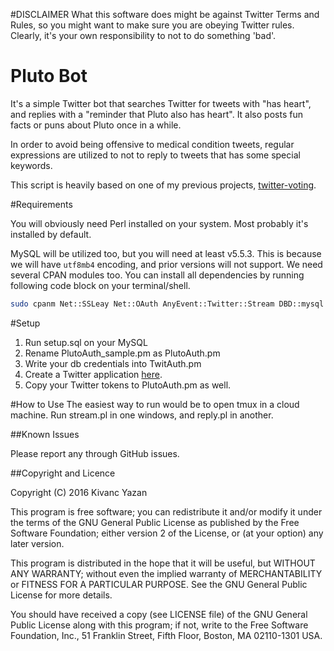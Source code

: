 #DISCLAIMER
What this software does might be against Twitter Terms and Rules, so you might want to make sure you are obeying Twitter rules. Clearly, it's your own responsibility to not to do something 'bad'.


Pluto Bot
===============


It's a simple Twitter bot that searches Twitter for tweets with "has heart", and replies with a "reminder that Pluto also has heart". It also posts fun facts or puns about Pluto once in a while.


In order to avoid being offensive to medical condition tweets, regular expressions are utilized to not to reply to tweets that has some special keywords.

This script is heavily based on one of my previous projects, [twitter-voting](https://github.com/kyzn/twitter-voting).

#Requirements

You will obviously need Perl installed on your system. Most probably it's installed by default.

MySQL will be utilized too, but you will need at least v5.5.3. This is because we will have `utf8mb4` encoding, and prior versions will not support.
We need several CPAN modules too. You can install all dependencies by running following code block on your terminal/shell.

```bash
sudo cpanm Net::SSLeay Net::OAuth AnyEvent::Twitter::Stream DBD::mysql DateTime::Format::Strptime DateTime::Format::DBI DateTime::Format::MySQL Net::Twitter
```

#Setup
1. Run setup.sql on your MySQL
2. Rename PlutoAuth_sample.pm as PlutoAuth.pm
3. Write your db credentials into TwitAuth.pm
4. Create a Twitter application [here](http://apps.twitter.com).
5. Copy your Twitter tokens to PlutoAuth.pm as well.


#How to Use
The easiest way to run would be to open tmux in a cloud machine. Run stream.pl in one windows, and reply.pl in another.


##Known Issues

Please report any through GitHub issues.

##Copyright and Licence

Copyright (C) 2016 Kivanc Yazan

This program is free software; you can redistribute it and/or modify
it under the terms of the GNU General Public License as published by
the Free Software Foundation; either version 2 of the License, or
(at your option) any later version.

This program is distributed in the hope that it will be useful,
but WITHOUT ANY WARRANTY; without even the implied warranty of
MERCHANTABILITY or FITNESS FOR A PARTICULAR PURPOSE.  See the
GNU General Public License for more details.

You should have received a copy (see LICENSE file) of the GNU General Public License
along with this program; if not, write to the Free Software Foundation, Inc.,
51 Franklin Street, Fifth Floor, Boston, MA 02110-1301 USA.
